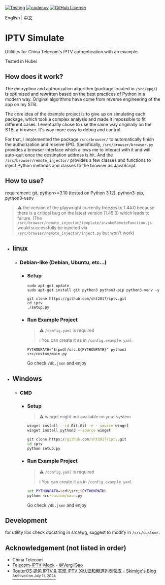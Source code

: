 [![Testing](https://github.com/sht2017/iptv/actions/workflows/CI.yaml/badge.svg)](https://github.com/sht2017/iptv/actions/workflows/CI.yaml)
[![codecov](https://codecov.io/github/sht2017/iptv/graph/badge.svg?token=VCN5CCEC5F)](https://codecov.io/github/sht2017/iptv)
[![GitHub License](https://img.shields.io/github/license/sht2017/iptv)](https://github.com/sht2017/iptv/blob/main/LICENSE)

English | [中文](README_chs.MD)

# IPTV Simulate 

Utilities for China Telecom's IPTV authentication with an example.

Tested in Hubei

## How does it work?
The encryption and authorization algorithm (package located in `/src/epg/`) is optimized and rewritten based on the best practices of Python in a modern way. Original algorithms have come from reverse engineering of the app on my STB. 

The core idea of the example project is to give up on simulating each package, which took a complex analysis and made it impossible to fit different cases. I eventually chose to use the same way originally on the STB, a browser. It's way more easy to debug and control.

For that, I implemented the package `/src/browser/` to automatically finish the authorization and receive EPG. Specifically, `/src/browser/browser.py` provides a browser interface which allows me to interact with it and will auto-quit once the destination address is hit. And the `/src/browser/remote_injector/` provides a few classes and functions to inject Python methods and classes to the browser as JavaScript.

## How to use?
requirement: git, python>=3.10 (tested on Python 3.12), python3-pip, python3-venv
> ⚠️ the version of the playwright currently freezes to 1.44.0 because there is a critical bug on the latest version (1.45.0) which leads to failure. (The `/src/browser/remote_injector/template/invokeRemoteFunction.js` would successfully be injected via `/src/browser/remote_injector/inject.py` but won't work)
- ## linux
    - ### Debian-like (Debian, Ubuntu, etc...)
        - ### Setup
            ```shell
            sudo apt-get update
            sudo apt-get install git python3 python3-pip python3-venv -y
            ```
            ```shell
            git clone https://github.com/sht2017/iptv.git
            cd iptv
            ./setup.py
            ```
        - ### Run Example Project

            > ⚠️ `/config.yaml` is required
            >
            > ℹ️ You can create it as in `/config.example.yaml`

            ```shell
            PYTHONPATH="$(pwd)/src:${PYTHONPATH}" python3 src/custom/main.py
            ```
            Go check `/db.json` and enjoy
- ## Windows
    - ### CMD
        - ### Setup
            > ⚠️ winget might not available on your system
            ```cmd
            winget install --id Git.Git -e --source winget
            winget install python3 --source winget
            ```
            ```cmd
            git clone https://github.com/sht2017/iptv.git
            cd iptv
            python setup.py
            ```
        - ### Run Example Project

            > ⚠️ `/config.yaml` is required
            >
            > ℹ️ You can create it as in `/config.example.yaml`

            ```cmd
            set PYTHONPATH=%cd%\src;%PYTHONPATH%
            python src/custom/main.py
            ```
            Go check `/db.json` and enjoy


## Development

for utility libs check docstring in src/epg, suggest to modify in `/src/custom/`.

## Acknowledgement (not listed in order)
- China Telecom 
- [Telecom-IPTV-Mock](https://github.com/VergilGao/Telecom-IPTV-Mock) - [@VergilGao](https://github.com/VergilGao)
- [RouterOS 抓包 IPTV & 实现 IPTV 的认证和频道列表获取 - Skimige's Blog](https://xyx.moe/018-RouterOS-IPTV-packet-capture-and-authentication-implementation.html) [<sup>Archived on July 11, 2024</sup>](https://web.archive.org/web/20240711154952/https://xyx.moe/018-RouterOS-IPTV-packet-capture-and-authentication-implementation.html)
 